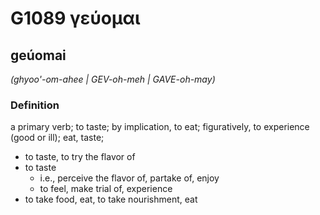 # G1089 γεύομαι

## geúomai

_(ghyoo'-om-ahee | GEV-oh-meh | GAVE-oh-may)_

### Definition

a primary verb; to taste; by implication, to eat; figuratively, to experience (good or ill); eat, taste; 

- to taste, to try the flavor of
- to taste
  - i.e., perceive the flavor of, partake of, enjoy
  - to feel, make trial of, experience
- to take food, eat, to take nourishment, eat
